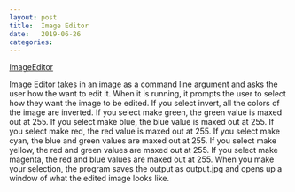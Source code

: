 ```yaml
---
layout: post
title:  Image Editor
date:   2019-06-26
categories:
---
```

[ImageEditor](https://github.com/ShaneBeuerman/ImageEditor)

Image Editor takes in an image as a command line argument and asks the user how the want to edit it. When it is running, it prompts the user to select how they want the image to be edited. If you select invert, all the colors of the image are inverted. If you select make green, the green value is maxed out at 255. If you select make blue, the blue value is maxed out at 255. If you select make red, the red value is maxed out at 255. If you select make cyan, the blue and green values are maxed out at 255. If you select make yellow, the red and green values are maxed out at 255. If you select make magenta, the red and blue values are maxed out at 255. When you make your selection, the program saves the output as output.jpg and opens up a window of what the edited image looks like.